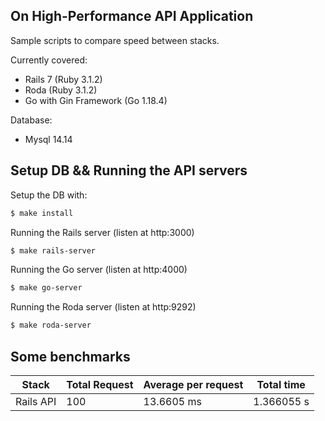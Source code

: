 ## On High-Performance API Application

Sample scripts to compare speed between stacks.

Currently covered:
- Rails 7 (Ruby 3.1.2)
- Roda (Ruby 3.1.2)
- Go with Gin Framework (Go 1.18.4)

Database:
- Mysql 14.14

## Setup DB && Running the API servers

Setup the DB with: 

```sh
$ make install
```

Running the Rails server (listen at http:3000)

```sh
$ make rails-server
```

Running the Go server (listen at http:4000)

```sh
$ make go-server
```

Running the Roda server (listen at http:9292)

```sh
$ make roda-server
```

## Some benchmarks

Stack|Total Request|Average per request|Total time|
---------|----------|---------|-------|
Rails API | 100 | 13.6605 ms|1.366055 s|

